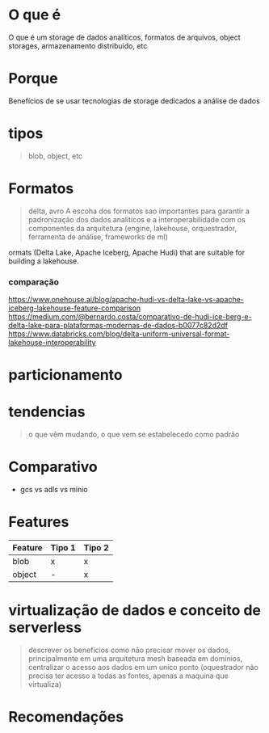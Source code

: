 # O que é
O que é um storage de dados analíticos, formatos de arquivos, object storages, armazenamento distribuido, etc

# Porque
Benefícios de se usar tecnologias de storage dedicados a análise de dados

# tipos 
> blob, object, etc

# Formatos
> delta, avro
A escoha dos formatos sao importantes para garantir a padronização dos dados analíticos e a interoperabilidade com os componentes da arquitetura (engine, lakehouse, orquestrador, ferramenta de análise, frameworks de ml)

ormats (Delta Lake, Apache Iceberg, Apache Hudi) that are suitable for building a lakehouse.

### comparação
https://www.onehouse.ai/blog/apache-hudi-vs-delta-lake-vs-apache-iceberg-lakehouse-feature-comparison
https://medium.com/@bernardo.costa/comparativo-de-hudi-ice-berg-e-delta-lake-para-plataformas-modernas-de-dados-b0077c82d2df
https://www.databricks.com/blog/delta-uniform-universal-format-lakehouse-interoperability

# particionamento

# tendencias
> o que vêm mudando, o que vem se estabelecedo como padrão

# Comparativo
- gcs vs adls vs minio


# Features

Feature | Tipo 1 | Tipo 2 
-------| -------- | -----------
blob | x | x 
object | - | x 

# virtualização de dados e conceito de serverless
> descrever os benefícios como não precisar mover os dados, principalmente em uma arquitetura mesh baseada em domínios, centralizar o acesso aos dados em um unico ponto (oquestrador não precisa ter acesso a todas as fontes, apenas a maquina que virtualiza) 

# Recomendações